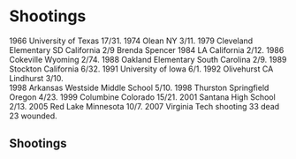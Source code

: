 # Shootings
1966 University of Texas 17/31. 
1974 Olean NY 3/11. 
1979 Cleveland Elementary SD California 2/9 Brenda Spencer
1984 LA California 2/12. 
1986 Cokeville Wyoming 2/74. 
1988 Oakland Elementary South Carolina 2/9. 
1989 Stockton California 6/32. 
1991 University of Iowa 6/1. 
1992 Olivehurst CA Lindhurst 3/10.  
1998 Arkansas Westside Middle School 5/10. 
1998 Thurston Springfield Oregon  4/23. 
1999 Columbine Colorado 15/21. 
2001 Santana High School 2/13. 
2005 Red Lake Minnesota 10/7. 
2007 Virginia Tech shooting 33 dead 23 wounded. 

## Shootings
